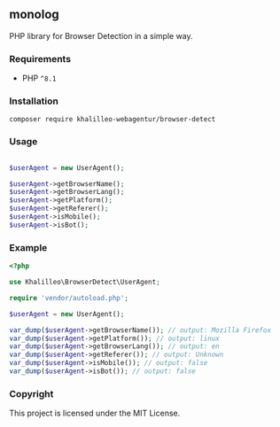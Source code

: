## monolog

PHP library for Browser Detection in a simple way.

### Requirements

* PHP `^8.1`

### Installation

`composer require khalilleo-webagentur/browser-detect`

### Usage

```php

$userAgent = new UserAgent();

$userAgent->getBrowserName();
$userAgent->getBrowserLang();
$userAgent->getPlatform();
$userAgent->getReferer();
$userAgent->isMobile();
$userAgent->isBot();

```

### Example

```php
<?php

use Khalilleo\BrowserDetect\UserAgent;

require 'vendor/autoload.php';

$userAgent = new UserAgent();

var_dump($userAgent->getBrowserName()); // output: Mozilla Firefox
var_dump($userAgent->getPlatform()); // output: linux
var_dump($userAgent->getBrowserLang()); // output: en
var_dump($userAgent->getReferer()); // output: Unknown
var_dump($userAgent->isMobile()); // output: false
var_dump($userAgent->isBot()); // output: false

```

### Copyright

This project is licensed under the MIT License.
